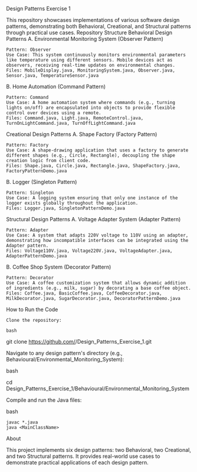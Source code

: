 Design Patterns Exercise 1

This repository showcases implementations of various software design patterns, demonstrating both Behavioral, Creational, and Structural patterns through practical use cases.
Repository Structure
Behavioral Design Patterns
A. Environmental Monitoring System (Observer Pattern)

    Pattern: Observer
    Use Case: This system continuously monitors environmental parameters like temperature using different sensors. Mobile devices act as observers, receiving real-time updates on environmental changes.
    Files: MobileDisplay.java, MonitoringSystem.java, Observer.java, Sensor.java, TemperatureSensor.java

B. Home Automation (Command Pattern)

    Pattern: Command
    Use Case: A home automation system where commands (e.g., turning lights on/off) are encapsulated into objects to provide flexible control over devices using a remote.
    Files: Command.java, Light.java, RemoteControl.java, TurnOnLightCommand.java, TurnOffLightCommand.java

Creational Design Patterns
A. Shape Factory (Factory Pattern)

    Pattern: Factory
    Use Case: A shape-drawing application that uses a factory to generate different shapes (e.g., Circle, Rectangle), decoupling the shape creation logic from client code.
    Files: Shape.java, Circle.java, Rectangle.java, ShapeFactory.java, FactoryPatternDemo.java

B. Logger (Singleton Pattern)

    Pattern: Singleton
    Use Case: A logging system ensuring that only one instance of the logger exists globally throughout the application.
    Files: Logger.java, SingletonPatternDemo.java

Structural Design Patterns
A. Voltage Adapter System (Adapter Pattern)

    Pattern: Adapter
    Use Case: A system that adapts 220V voltage to 110V using an adapter, demonstrating how incompatible interfaces can be integrated using the Adapter pattern.
    Files: Voltage110V.java, Voltage220V.java, VoltageAdapter.java, AdapterPatternDemo.java

B. Coffee Shop System (Decorator Pattern)

    Pattern: Decorator
    Use Case: A coffee customization system that allows dynamic addition of ingredients (e.g., milk, sugar) by decorating a base coffee object.
    Files: Coffee.java, BasicCoffee.java, CoffeeDecorator.java, MilkDecorator.java, SugarDecorator.java, DecoratorPatternDemo.java

How to Run the Code

    Clone the repository:

    bash

git clone https://github.com/<YourUsername>/Design_Patterns_Exercise_1.git

Navigate to any design pattern's directory (e.g., Behavioural/Environmental_Monitoring_System):

bash

cd Design_Patterns_Exercise_1/Behavioural/Environmental_Monitoring_System

Compile and run the Java files:

bash

    javac *.java
    java <MainClassName>

About

This project implements six design patterns: two Behavioral, two Creational, and two Structural patterns. It provides real-world use cases to demonstrate practical applications of each design pattern.
